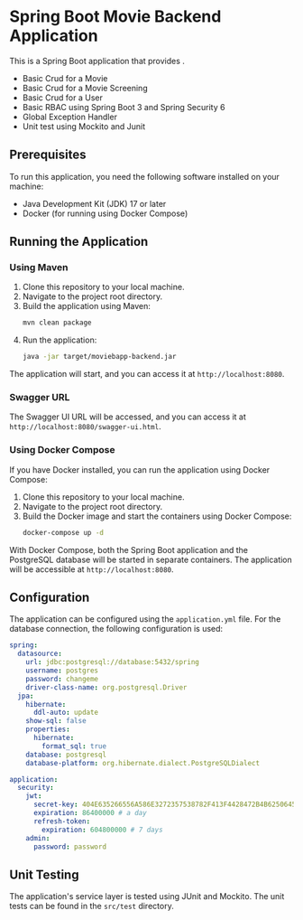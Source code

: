 # Spring Boot Movie Backend Application

This is a Spring Boot application that provides <Description of the application>.

- Basic Crud for a Movie
- Basic Crud for a Movie Screening
- Basic Crud for a User
- Basic RBAC using Spring Boot 3 and  Spring Security 6
- Global Exception Handler
- Unit test using Mockito and Junit

## Prerequisites

To run this application, you need the following software installed on your machine:

- Java Development Kit (JDK) 17 or later
- Docker (for running using Docker Compose)

## Running the Application

### Using Maven

1. Clone this repository to your local machine.
2. Navigate to the project root directory.
3. Build the application using Maven:
   ```bash
   mvn clean package
   ```
4. Run the application:
   ```bash
   java -jar target/moviebapp-backend.jar
   ```

The application will start, and you can access it at `http://localhost:8080`.

### Swagger URL

The Swagger UI URL will be accessed, and you can access it at `http://localhost:8080/swagger-ui.html`.

### Using Docker Compose

If you have Docker installed, you can run the application using Docker Compose:

1. Clone this repository to your local machine.
2. Navigate to the project root directory.
3. Build the Docker image and start the containers using Docker Compose:
   ```bash
   docker-compose up -d
   ```

With Docker Compose, both the Spring Boot application and the PostgreSQL database will be started in separate containers. The application will be accessible at `http://localhost:8080`.


## Configuration

The application can be configured using the `application.yml` file. For the database connection, the following configuration is used:

```yaml
spring:
  datasource:
    url: jdbc:postgresql://database:5432/spring
    username: postgres
    password: changeme
    driver-class-name: org.postgresql.Driver
  jpa:
    hibernate:
      ddl-auto: update
    show-sql: false
    properties:
      hibernate:
        format_sql: true
    database: postgresql
    database-platform: org.hibernate.dialect.PostgreSQLDialect

application:
  security:
    jwt:
      secret-key: 404E635266556A586E3272357538782F413F4428472B4B6250645367566B5970
      expiration: 86400000 # a day
      refresh-token:
        expiration: 604800000 # 7 days
    admin:
      password: password
```


## Unit Testing

The application's service layer is tested using JUnit and Mockito. The unit tests can be found in the `src/test` directory.
